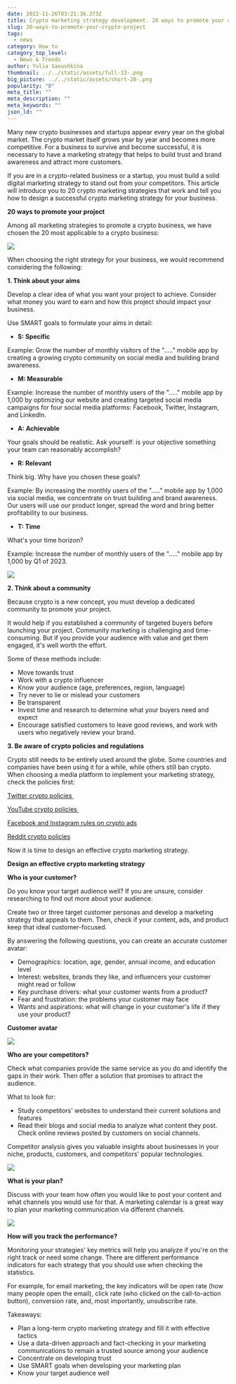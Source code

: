 ```yaml
---
date: 2022-11-26T03:21:36.373Z
title: Crypto marketing strategy development. 20 ways to promote your crypto project
slug: 20-ways-to-promote-your-crypto-project
tags:
  - news
category: How to
category_top_level:
  - News & Trends
author: Yulia Savushkina
thumbnail: ../../static/assets/full-33-.png
big_picture: ../../static/assets/short-20-.png
popularity: "0"
meta_title: ""
meta_description: ""
meta_keywords: ""
json_ld: ""
---
```

Many new crypto businesses and startups appear every year on the global market. The crypto market itself grows year by year and becomes more competitive. For a business to survive and become successful, it is necessary to have a marketing strategy that helps to build trust and brand awareness and attract more customers. 

If you are in a crypto-related business or a startup, you must build a solid digital marketing strategy to stand out from your competitors. This article will introduce you to 20 crypto marketing strategies that work and tell you how to design a successful crypto marketing strategy for your business.

**20 ways to promote your project** 

Among all marketing strategies to promote a crypto business, we have chosen the 20 most applicable to a crypto business: 

![](../../static/assets/761.png)

When choosing the right strategy for your business, we would recommend considering the following: 

**1. Think about your aims**

Develop a clear idea of what you want your project to achieve. Consider what money you want to earn and how this project should impact your business. 

Use SMART goals to formulate your aims in detail:

* **S: Specific** 

Example: Grow the number of monthly visitors of the "….." mobile app by creating a growing crypto community on social media and building brand awareness.

* **M: Measurable**

Example: Increase the number of monthly users of the "….." mobile app by 1,000 by optimizing our website and creating targeted social media campaigns for four social media platforms: Facebook, Twitter, Instagram, and LinkedIn.

* **A: Achievable**

Your goals should be realistic. Ask yourself: is your objective something your team can reasonably accomplish?

* **R: Relevant**

Think big. Why have you chosen these goals? 

Example: By increasing the monthly users of the "….." mobile app by 1,000 via social media, we concentrate on trust building and brand awareness. Our users will use our product longer, spread the word and bring better profitability to our business.

* **T: Time** 

What's your time horizon?

Example: Increase the number of monthly users of the "….." mobile app by 1,000 by Q1 of 2023.

![](../../static/assets/1.png)

**2. Think about a community** 

Because crypto is a new concept, you must develop a dedicated community to promote your project.

It would help if you established a community of targeted buyers before launching your project. Community marketing is challenging and time-consuming. But if you provide your audience with value and get them engaged, it's well worth the effort. 

Some of these methods include:

* Move towards trust 
* Work with a crypto influencer 
* Know your audience (age, preferences, region, language) 
* Try never to lie or mislead your customers
* Be transparent
* Invest time and research to determine what your buyers need and expect
* Encourage satisfied customers to leave good reviews, and work with users who negatively review your brand.

**3. Be aware of crypto policies and regulations**

Crypto still needs to be entirely used around the globe. Some countries and companies have been using it for a while, while others still ban crypto. When choosing a media platform to implement your marketing strategy, check the policies first: 

[Twitter crypto policies ](https://business.twitter.com/en/help/ads-policies/ads-content-policies/financial-services.html)

[YouTube crypto policies ](https://support.google.com/adspolicy/answer/12055790?hl=en)

[Facebook and Instagram rules on crypto ads](https://www.facebook.com/login/?next=https%3A%2F%2Fwww.facebook.com%2Fbusiness%2Fhelp%2F438252513416690)

[Reddit crypto policies](https://www.reddit.com/r/CryptoCurrency/wiki/expanded_rules/)

Now it is time to design an effective crypto marketing strategy. 

**Design an effective crypto marketing strategy**

**Who is your customer?**

Do you know your target audience well? If you are unsure, consider researching to find out more about your audience. 

Create two or three target customer personas and develop a marketing strategy that appeals to them. Then, check if your content, ads, and product keep that ideal customer-focused. 

By answering the following questions, you can create an accurate customer avatar: 

* Demographics: location, age, gender, annual income, and education level 
* Interest: websites, brands they like, and influencers your customer might read or follow 
* Key purchase drivers: what your customer wants from a product? 
* Fear and frustration: the problems your customer may face
* Wants and aspirations: what will change in your customer's life if they use your product? 

**Customer avatar**

![](../../static/assets/2.png)

**Who are your competitors?**

Check what companies provide the same service as you do and identify the gaps in their work. Then offer a solution that promises to attract the audience. 

What to look for: 

* Study competitors' websites to understand their current solutions and features
* Read their blogs and social media to analyze what content they post. Check online reviews posted by customers on social channels.

Competitor analysis gives you valuable insights about businesses in your niche, products, customers, and competitors' popular technologies.

![](../../static/assets/3.png)

**What is your plan?**

Discuss with your team how often you would like to post your content and what channels you would use for that. A marketing calendar is a great way to plan your marketing communication via different channels. 

![](../../static/assets/4.png)

**How will you track the performance?** 

Monitoring your strategies' key metrics will help you analyze if you're on the right track or need some change. There are different performance indicators for each strategy that you should use when checking the statistics. 

For example, for email marketing, the key indicators will be open rate (how many people open the email), click rate (who clicked on the call-to-action button), conversion rate, and, most importantly, unsubscribe rate. 

Takeaways:

* Plan a long-term crypto marketing strategy and fill it with effective tactics
* Use a data-driven approach and fact-checking in your marketing communications to remain a trusted source among your audience
* Concentrate on developing trust 
* Use SMART goals when developing your marketing plan
* Know your target audience well